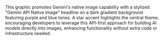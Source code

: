 This graphic promotes Gemini's native image capability with a stylized "Gemini API Native Image" headline on a dark gradient background featuring purple and blue tones. A star accent highlights the central theme, encouraging developers to leverage this API-first approach for building AI models directly into images, enhancing functionality without extra code or infrastructure needed.